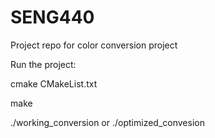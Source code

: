# SENG440
Project repo for color conversion project

Run the project: 

cmake CMakeList.txt

make

./working_conversion or ./optimized_convesion
